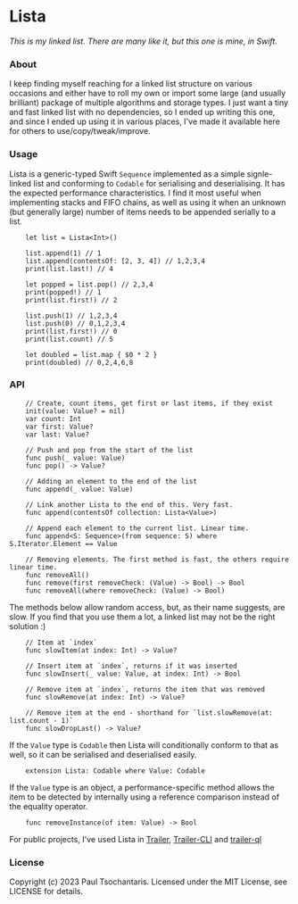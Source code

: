 Lista
=====

_This is my linked list. There are many like it, but this one is mine, in Swift._

### About
I keep finding myself reaching for a linked list structure on various occasions and either have to roll my own or import some large (and usually brilliant) package of multiple algorithms and storage types. I just want a tiny and fast linked list with no dependencies, so I ended up writing this one, and since I ended up using it in various places, I've made it available here for others to use/copy/tweak/improve.

### Usage
Lista is a generic-typed Swift `Sequence` implemented as a simple signle-linked list and conforming to `Codable` for serialising and deserialising. It has the expected performance characteristics. I find it most useful when implementing stacks and FIFO chains, as well as using it when an unknown (but generally large) number of items needs to be appended serially to a list.

```
    let list = Lista<Int>()

    list.append(1) // 1
    list.append(contentsOf: [2, 3, 4]) // 1,2,3,4
    print(list.last!) // 4

    let popped = list.pop() // 2,3,4
    print(popped!) // 1
    print(list.first!) // 2

    list.push(1) // 1,2,3,4
    list.push(0) // 0,1,2,3,4
    print(list.first!) // 0
    print(list.count) // 5

    let doubled = list.map { $0 * 2 }
    print(doubled) // 0,2,4,6,8
```

### API
```
    // Create, count items, get first or last items, if they exist
    init(value: Value? = nil)
    var count: Int
    var first: Value?
    var last: Value?

    // Push and pop from the start of the list
    func push(_ value: Value)
    func pop() -> Value?

    // Adding an element to the end of the list
    func append(_ value: Value)
    
    // Link another Lista to the end of this. Very fast.
    func append(contentsOf collection: Lista<Value>)
    
    // Append each element to the current list. Linear time.
    func append<S: Sequence>(from sequence: S) where S.Iterator.Element == Value

    // Removing elements. The first method is fast, the others require linear time.
    func removeAll()
    func remove(first removeCheck: (Value) -> Bool) -> Bool
    func removeAll(where removeCheck: (Value) -> Bool)
```

The methods below allow random access, but, as their name suggests, are slow. If you find that you use them a lot, a linked list may not be the right solution :)

```
    // Item at `index`
    func slowItem(at index: Int) -> Value?

    // Insert item at `index`, returns if it was inserted
    func slowInsert(_ value: Value, at index: Int) -> Bool
    
    // Remove item at `index`, returns the item that was removed
    func slowRemove(at index: Int) -> Value?

    // Remove item at the end - shorthand for `list.slowRemove(at: list.count - 1)`
    func slowDropLast() -> Value?
```

If the `Value` type is `Codable` then Lista will conditionally conform to that as well, so it can be serialised and deserialised easily.

```
    extension Lista: Codable where Value: Codable
```

If the `Value` type is an object, a performance-specific method allows the item to be detected by internally using a reference comparison instead of the equality operator.

```
    func removeInstance(of item: Value) -> Bool
```

For public projects, I've used Lista in [Trailer](https://github.com/ptsochantaris/trailer), [Trailer-CLI](https://github.com/ptsochantaris/trailer-cli) and [trailer-ql](https://github.com/ptsochantaris/trailer-cli)

### License
Copyright (c) 2023 Paul Tsochantaris. Licensed under the MIT License, see LICENSE for details.
